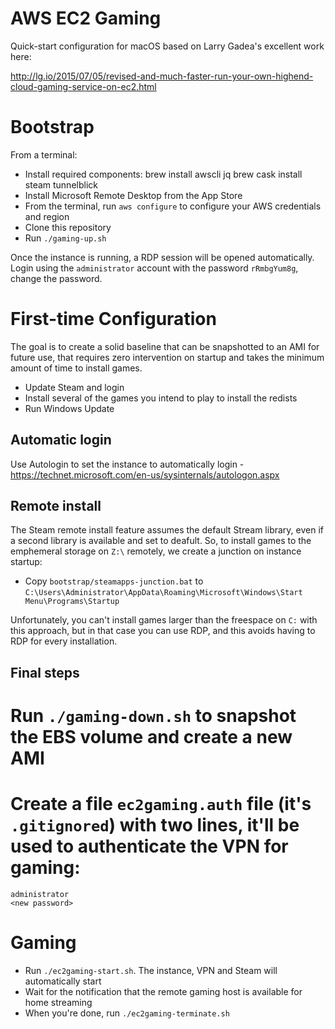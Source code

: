 # AWS EC2 Gaming

Quick-start configuration for macOS based on Larry Gadea's excellent work here:

http://lg.io/2015/07/05/revised-and-much-faster-run-your-own-highend-cloud-gaming-service-on-ec2.html

# Bootstrap

From a terminal:

- Install required components:
    brew install awscli jq
    brew cask install steam tunnelblick
- Install Microsoft Remote Desktop from the App Store
- From the terminal, run `aws configure` to configure your AWS credentials and region
- Clone this repository
- Run `./gaming-up.sh`

Once the instance is running, a RDP session will be opened automatically. Login using the `administrator` account with the password `rRmbgYum8g`, change the password.

# First-time Configuration

The goal is to create a solid baseline that can be snapshotted to an AMI for future use, that requires zero intervention on startup and takes the minimum amount of time to install games.

- Update Steam and login
- Install several of the games you intend to play to install the redists
- Run Windows Update

## Automatic login

Use Autologin to set the instance to automatically login - https://technet.microsoft.com/en-us/sysinternals/autologon.aspx

## Remote install

The Steam remote install feature assumes the default Stream library, even if a second library is available and set to deafult. So, to install games to the emphemeral storage on `Z:\` remotely, we create a junction on instance startup:

- Copy `bootstrap/steamapps-junction.bat` to `C:\Users\Administrator\AppData\Roaming\Microsoft\Windows\Start Menu\Programs\Startup`

Unfortunately, you can't install games larger than the freespace on `C:` with this approach, but in that case you can use RDP, and this avoids having to RDP for every installation.

## Final steps

# Run `./gaming-down.sh` to snapshot the EBS volume and create a new AMI
# Create a file `ec2gaming.auth` file (it's `.gitignored`) with two lines, it'll be used to authenticate the VPN for gaming:
    administrator
    <new password>

# Gaming

- Run `./ec2gaming-start.sh`. The instance, VPN and Steam will automatically start
- Wait for the notification that the remote gaming host is available for home streaming
- When you're done, run `./ec2gaming-terminate.sh`
